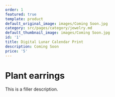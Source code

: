 ```yaml
---
order: 1
featured: true
template: product
default_original_image: images/Coming Soon.jpg
category: src/pages/category/jewelry.md
default_thumbnail_image: images/Coming Soon.jpg
id: '1'
title: Digital Lunar Calendar Print
description: Coming Soon
price: '5'
---
```

# Plant earrings

This is a filler description.
